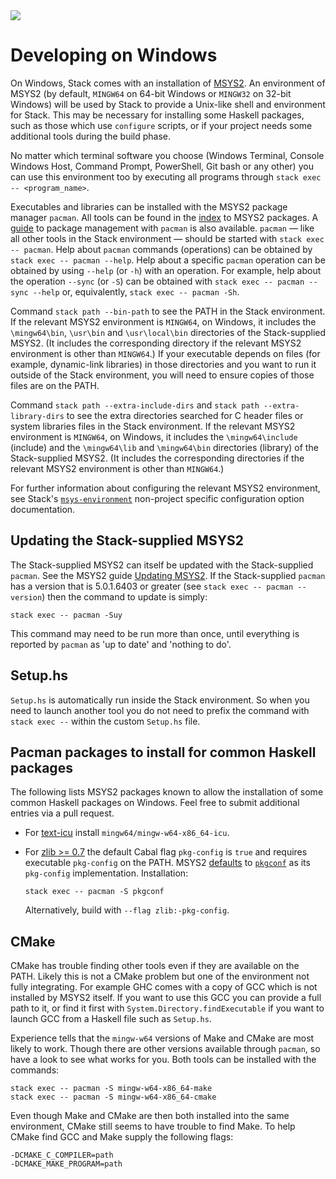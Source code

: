 <div class="hidden-warning"><a href="https://docs.haskellstack.org/"><img src="https://cdn.jsdelivr.net/gh/commercialhaskell/stack/doc/img/hidden-warning.svg"></a></div>

# Developing on Windows #

On Windows, Stack comes with an installation of [MSYS2](https://www.msys2.org/).
An environment of MSYS2 (by default, `MINGW64` on 64-bit Windows or `MINGW32` on
32-bit Windows) will be used by Stack to provide a Unix-like shell and
environment for Stack. This may be necessary for installing some Haskell
packages, such as those which use `configure` scripts, or if your project needs
some additional tools during the build phase.

No matter which terminal software you choose (Windows Terminal, Console Windows
Host, Command Prompt, PowerShell, Git bash or any other) you can use this
environment too by executing all programs through
`stack exec -- <program_name>`.

Executables and libraries can be installed with the MSYS2 package manager
`pacman`. All tools can be found in the [index](https://packages.msys2.org) to
MSYS2 packages. A [guide](https://www.msys2.org/docs/package-management/) to
package management with `pacman` is also available. `pacman` &mdash; like all
other tools in the Stack environment &mdash; should be started with
`stack exec -- pacman`. Help about `pacman` commands (operations) can be
obtained by `stack exec -- pacman --help`. Help about a specific `pacman`
operation can be obtained by using `--help` (or `-h`) with an operation. For
example, help about the operation `--sync` (or `-S`) can be obtained with
`stack exec -- pacman --sync --help` or, equivalently,
`stack exec -- pacman -Sh`.

Command `stack path --bin-path` to see the PATH in the Stack environment. If the
relevant MSYS2 environment is `MINGW64`, on Windows, it includes the
`\mingw64\bin`, `\usr\bin` and `\usr\local\bin` directories of the
Stack-supplied MSYS2. (It includes the corresponding directory if the relevant
MSYS2 environment is other than `MINGW64`.) If your executable depends on files
(for example, dynamic-link libraries) in those directories and you want to run
it outside of the Stack environment, you will need to ensure copies of those
files are on the PATH.

Command `stack path --extra-include-dirs` and `stack path --extra-library-dirs`
to see the extra directories searched for C header files or system libraries
files in the Stack environment. If the relevant MSYS2 environment is `MINGW64`,
on Windows, it includes the `\mingw64\include` (include) and the `\mingw64\lib`
and `\mingw64\bin` directories (library) of the Stack-supplied MSYS2. (It
includes the corresponding directories if the relevant MSYS2 environment is
other than `MINGW64`.)

For further information about configuring the relevant MSYS2 environment, see
Stack's [`msys-environment`](../configure/yaml/non-project.md#msys-environment)
non-project specific configuration option documentation.

## Updating the Stack-supplied MSYS2 ##

The Stack-supplied MSYS2 can itself be updated with the Stack-supplied `pacman`.
See the MSYS2 guide [Updating MSYS2](https://www.msys2.org/docs/updating/). If
the Stack-supplied `pacman` has a version that is 5.0.1.6403 or greater (see
`stack exec -- pacman --version`) then the command to update is simply:

    stack exec -- pacman -Suy

This command may need to be run more than once, until everything is reported by
`pacman` as 'up to date' and 'nothing to do'.

## Setup.hs ##

`Setup.hs` is automatically run inside the Stack environment. So when you need
to launch another tool you do not need to prefix the command with 
`stack exec --` within the custom `Setup.hs` file.

## Pacman packages to install for common Haskell packages ##

The following lists MSYS2 packages known to allow the installation of some
common Haskell packages on Windows. Feel free to submit additional entries via a
pull request.

*   For [text-icu](https://hackage.haskell.org/package/text-icu) install
    `mingw64/mingw-w64-x86_64-icu`.

*   For [zlib >= 0.7](https://hackage.haskell.org/package/zlib) the default
    Cabal flag `pkg-config` is `true` and requires executable `pkg-config` on
    the PATH. MSYS2 [defaults](https://www.msys2.org/docs/pkgconfig/) to
    [`pkgconf`](https://packages.msys2.org/package/pkgconf?repo=msys&variant=x86_64)
    as its `pkg-config` implementation. Installation:

        stack exec -- pacman -S pkgconf

    Alternatively, build with `--flag zlib:-pkg-config`.

## CMake ##

CMake has trouble finding other tools even if they are available on the PATH.
Likely this is not a CMake problem but one of the environment not fully
integrating. For example GHC comes with a copy of GCC which is not installed by
MSYS2 itself. If you want to use this GCC you can provide a full path to it, or
find it first with `System.Directory.findExecutable` if you want to launch GCC
from a Haskell file such as `Setup.hs`.

Experience tells that the `mingw-w64` versions of Make and CMake are most
likely to work. Though there are other versions available through `pacman`, so
have a look to see what works for you. Both tools can be installed with the
commands:

    stack exec -- pacman -S mingw-w64-x86_64-make
    stack exec -- pacman -S mingw-w64-x86_64-cmake

Even though Make and CMake are then both installed into the same environment,
CMake still seems to have trouble to find Make. To help CMake find GCC and Make
supply the following flags:

    -DCMAKE_C_COMPILER=path
    -DCMAKE_MAKE_PROGRAM=path
